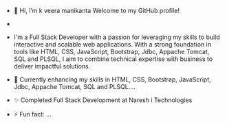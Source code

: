 - 👋 Hi, I’m k veera manikanta Welcome to my GitHub profile!
-
-   I'm a Full Stack Developer with a passion for leveraging my skills to build interactive and scalable web applications. With a strong foundation in tools like HTML, CSS, JavaScript, Bootstrap, Jdbc, Appache Tomcat, SQL and PLSQL, I aim to 
    combine technical expertise with business to deliver impactful solutions.

    
- 🌱 Currently enhancing my skills in HTML, CSS, Bootstrap, JavaScript, Jdbc, Appache Tomcat, SQL and PLSQL....
- ✨ Completed Full Stack Development at Naresh i Technologies
- ⚡ Fun fact: ...

<!---
KVManikanta2001/KVManikanta2001 is a ✨ special ✨ repository because its `README.md` (this file) appears on your GitHub profile.
You can click the Preview link to take a look at your changes.
--->
